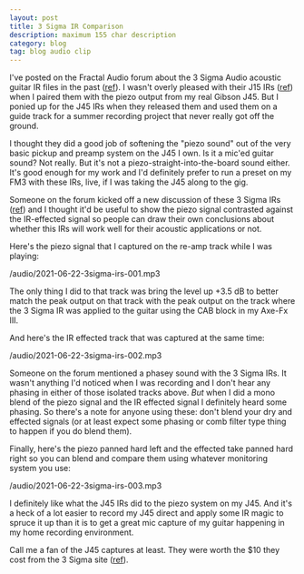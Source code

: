 ```yaml
---
layout: post
title: 3 Sigma IR Comparison
description: maximum 155 char description
category: blog
tag: blog audio clip
---
```


I've posted on the Fractal Audio forum about the 3 Sigma Audio acoustic guitar IR files in the past ([ref][1]). I wasn't overly pleased with their J15 IRs ([ref][2]) when I paired them with the piezo output from my real Gibson J45. But I ponied up for the J45 IRs when they released them and used them on a guide track for a summer recording project that never really got off the ground.

I thought they did a good job of softening the "piezo sound" out of the very basic pickup and preamp system on the J45 I own. Is it a mic'ed guitar sound? Not really. But it's not a piezo-straight-into-the-board sound either. It's good enough for my work and I'd definitely prefer to run a preset on my FM3 with these IRs, live, if I was taking the J45 along to the gig.

Someone on the forum kicked off a new discussion of these 3 Sigma IRs ([ref][3]) and I thought it'd be useful to show the piezo signal contrasted against the IR-effected signal so people can draw their own conclusions about whether this IRs will work well for their acoustic applications or not.

Here's the piezo signal that I captured on the re-amp track while I was playing:

/audio/2021-06-22-3sigma-irs-001.mp3

The only thing I did to that track was bring the level up +3.5 dB to better match the peak output on that track with the peak output on the track where the 3 Sigma IR was applied to the guitar using the CAB block in my Axe-Fx III.

And here's the IR effected track that was captured at the same time:

/audio/2021-06-22-3sigma-irs-002.mp3

Someone on the forum mentioned a phasey sound with the 3 Sigma IRs. It wasn't anything I'd noticed when I was recording and I don't hear any phasing in either of those isolated tracks above. _But_ when I did a mono blend of the piezo signal and the IR effected signal I definitely heard some phasing. So there's a note for anyone using these: don't blend your dry and effected signals (or at least expect some phasing or comb filter type thing to happen if you do blend them).

Finally, here's the piezo panned hard left and the effected take panned hard right so you can blend and compare them using whatever monitoring system you use:

/audio/2021-06-22-3sigma-irs-003.mp3

I definitely like what the J45 IRs did to the piezo system on my J45. And it's a heck of a lot easier to record my J45 direct and apply some IR magic to spruce it up than it is to get a great mic capture of my guitar happening in my home recording environment.

Call me a fan of the J45 captures at least. They were worth the $10 they cost from the 3 Sigma site ([ref][4]).

[1]: https://forum.fractalaudio.com/threads/3-sigma-j45-impulse-response-test.163950/
[2]: https://forum.fractalaudio.com/threads/an-acoustic-ir-odyssey.121093/
[3]: https://forum.fractalaudio.com/threads/killer-acoustic-ir%E2%80%99s.173914/
[4]: https://www.3sigmaaudio.com/acoustic-impulses/
